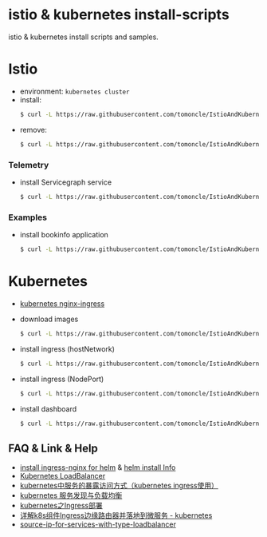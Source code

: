 # istio & kubernetes install-scripts
istio & kubernetes install scripts and samples.

# Istio
* environment: `kubernetes cluster`
* install:
  ```bash
  $ curl -L https://raw.githubusercontent.com/tomoncle/IstioAndKubernetes-install-scripts/master/install_istio_on_k8s.sh | sh
  ```
* remove:
  ```bash
  $ curl -L https://raw.githubusercontent.com/tomoncle/IstioAndKubernetes-install-scripts/master/remove_istio_on_k8s.sh | sh
  ```

### Telemetry
* install Servicegraph service
  ```bash
  $ curl -L https://raw.githubusercontent.com/tomoncle/IstioAndKubernetes-install-scripts/master/generating_service_graph.sh | sh
  ```

### Examples
* install bookinfo application
  ```bash
  $ curl -L https://raw.githubusercontent.com/tomoncle/IstioAndKubernetes-install-scripts/master/install_bookinfo_app.sh | bash
  ```

# Kubernetes
* [kubernetes nginx-ingress](https://github.com/tomoncle/IstioAndKubernetes-install-scripts/tree/master/samples/kubernetes/nginx-ingress)

* download images
  ```bash
  $ curl -L https://raw.githubusercontent.com/tomoncle/IstioAndKubernetes-install-scripts/master/k8s_image_download.py | python
  ```

* install ingress (hostNetwork)
  ```bash
  $ curl -L https://raw.githubusercontent.com/tomoncle/IstioAndKubernetes-install-scripts/master/install_ingress_for_kubernetes.sh | sh
  ```
  
* install ingress (NodePort)
  ```bash
  $ curl -L https://raw.githubusercontent.com/tomoncle/IstioAndKubernetes-install-scripts/master/install_ingress_for_kubernetes_2.sh | sh
  ```

* install dashboard
  ```bash
  $ curl -L https://raw.githubusercontent.com/tomoncle/IstioAndKubernetes-install-scripts/master/install/kubernetes/dashboard/kubernetes-dashboard.yaml | kubectl create -f - 
  ```

## FAQ & Link & Help
* [install ingress-nginx for helm](https://github.com/kubernetes/ingress-nginx/tree/0.10.0/deploy#using-helm) & [helm install Info](https://github.com/helm/charts/tree/master/stable/nginx-ingress)
* [Kubernetes LoadBalancer](https://www.cnblogs.com/yuxiaoba/p/9212280.html)
* [kubernetes中服务的暴露访问方式（kubernetes ingress使用）](https://blog.csdn.net/newcrane/article/details/79092577)
* [kubernetes 服务发现与负载均衡](https://jimmysong.io/kubernetes-handbook/practice/service-discovery-and-loadbalancing.html)
* [kubernetes之Ingress部署](http://blog.51cto.com/newfly/2060587)
* [详解k8s组件Ingress边缘路由器并落地到微服务 - kubernetes](https://www.cnblogs.com/justmine/p/8991379.html)
* [source-ip-for-services-with-type-loadbalancer](https://kubernetes.io/docs/tutorials/services/source-ip/#source-ip-for-services-with-type-loadbalancer)
